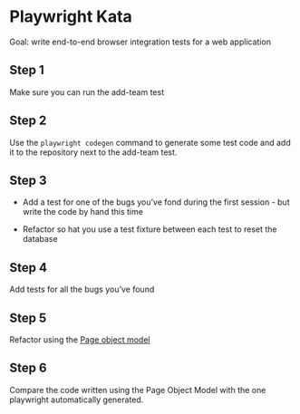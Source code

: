 # Playwright Kata

Goal: write end-to-end browser integration tests for a web application

## Step 1

Make sure you can run the add-team test

## Step 2

Use the `playwright codegen` command to generate some test code and add it to the repository next to the add-team test.

## Step 3

* Add a test for one of the bugs you’ve fond during the first session - but write the code by hand this time

* Refactor so hat you use a test fixture between each test to reset the database

## Step 4

Add tests for all the bugs you’ve found

## Step 5

Refactor using the [Page object model](https://playwright.dev/python/docs/pom)

## Step 6

Compare the code written using the Page Object Model with the one playwright automatically generated.
